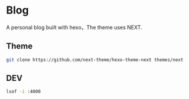# Blog

A personal blog built with hexo，The theme uses NEXT.

## Theme

```bash
git clone https://github.com/next-theme/hexo-theme-next themes/next
```

## DEV

```bash
lsof -i :4000
```